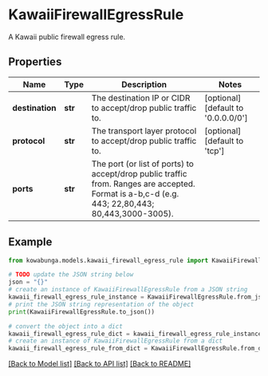 # KawaiiFirewallEgressRule

A Kawaii public firewall egress rule.

## Properties

Name | Type | Description | Notes
------------ | ------------- | ------------- | -------------
**destination** | **str** | The destination IP or CIDR to accept/drop public traffic to. | [optional] [default to '0.0.0.0/0']
**protocol** | **str** | The transport layer protocol to accept/drop public traffic to. | [optional] [default to 'tcp']
**ports** | **str** | The port (or list of ports) to accept/drop public traffic from. Ranges are accepted. Format is a-b,c-d (e.g. 443; 22,80,443; 80,443,3000-3005). | 

## Example

```python
from kowabunga.models.kawaii_firewall_egress_rule import KawaiiFirewallEgressRule

# TODO update the JSON string below
json = "{}"
# create an instance of KawaiiFirewallEgressRule from a JSON string
kawaii_firewall_egress_rule_instance = KawaiiFirewallEgressRule.from_json(json)
# print the JSON string representation of the object
print(KawaiiFirewallEgressRule.to_json())

# convert the object into a dict
kawaii_firewall_egress_rule_dict = kawaii_firewall_egress_rule_instance.to_dict()
# create an instance of KawaiiFirewallEgressRule from a dict
kawaii_firewall_egress_rule_from_dict = KawaiiFirewallEgressRule.from_dict(kawaii_firewall_egress_rule_dict)
```
[[Back to Model list]](../README.md#documentation-for-models) [[Back to API list]](../README.md#documentation-for-api-endpoints) [[Back to README]](../README.md)



